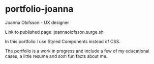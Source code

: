 # portfolio-joanna

Joanna Olofsson - UX designer 

Link to published page: joannaolofsson.surge.sh

In this portfolio I use Styled Components instead of CSS. 

The portfolio is a work in progress and include a few of my educational cases, a little resume and som fun facts about me. 
